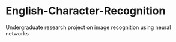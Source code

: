 # English-Character-Recognition
Undergraduate research project on image recognition using neural networks
